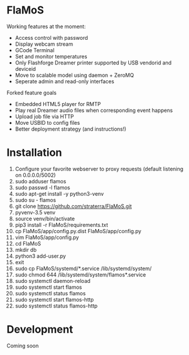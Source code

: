 # FlaMoS

Working features at the moment:
 - Access control with password
 - Display webcam stream
 - GCode Terminal
 - Set and monitor temperatures
 - Only Flashforge Dreamer printer supported by USB vendorid and deviceid
 - Move to scalable model using daemon + ZeroMQ
 - Seperate admin and read-only interfaces

Forked feature goals
 - Embedded HTML5 player for RMTP
 - Play real Dreamer audio files when corresponding event happens
 - Upload job file via HTTP
 - Move USBID to config files
 - Better deployment strategy (and instructions!)

# Installation

1. Configure your favorite webserver to proxy requests (default listening on 0.0.0.0/5002)
2. sudo adduser flamos
3. sudo passwd -l flamos
4. sudo apt-get install -y python3-venv
5. sudo su - flamos
6. git clone https://github.com/straterra/FlaMoS.git
7. pyvenv-3.5 venv
8. source venv/bin/activate
9. pip3 install -r FlaMoS/requirements.txt
10. cp FlaMoS/app/config.py.dist FlaMoS/app/config.py
11. vim FlaMoS/app/config.py
12. cd FlaMoS
13. mkdir db
14. python3 add-user.py
15. exit
16. sudo cp FlaMoS/systemd/*.service /lib/systemd/system/
17. sudo chmod 644 /lib/systemd/system/flamos*.service
18. sudo systemctl daemon-reload
19. sudo systemctl start flamos
20. sudo systemctl status flamos
21. sudo systemctl start flamos-http
22. sudo systemctl status flamos-http


# Development

Coming soon
